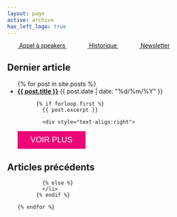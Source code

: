 ```yaml
---
layout: page
active: archive
has_left_logo: true
---
```


  <style>
  .read-more {
  display:inline-block;
  padding: 10px 30px;
  background-color:#ed0678;
  color:#fff;
  font-size: 130%;
  text-transform: capitalize;
  text-decoration: none;
  font-family: Arimo, "Helvetica Neue", Helvetica, Arial, sans-serif;
  }
  
  .link-to-post {
    padding: 1em;
    font-family: Roboto;
  }
  
  .link-to-post .link-to-post__next {
    font-size:1em;
  }
  
  .post-links {
  margin-bottom: 2em;
  }
  </style>

<div class="post-links">
<a class="link-to-post" href="" style="margin:10px">
  <span class="link-to-post__next"><i class="fas fa-bullhorn"></i>&nbsp;Appel à speakers</span>
</a>
<a class="link-to-post" href=""  style="margin:10px">
  <span class="link-to-post__next"><i class="fas fa-landmark"></i>&nbsp;Historique</span>
</a>
<a class="link-to-post" href=""  style="margin:10px">
  <span class="link-to-post__next"><i class="fas fa-envelope"></i>&nbsp;Newsletter</span>
</a>
</div>

  <h2 class="category-key">Dernier article</h2>

  <ul class="year">
    {% for post in site.posts %}
        <li>
            <a href="{{ post.url | relative_url}}"
            {% if forloop.first %} style="font-weight:bold" {%endif %}
            >{{ post.title }}</a>
            <span class="date">{{ post.date | date: "%d/%m/%Y"  }}</span>
            
          {% if forloop.first %}
            {{ post.excerpt }}
            
            <div style="text-align:right">
<a href="{{ post.url | relative_url}}" class="read-more">VOIR PLUS</a>
            </div>
            </li>
            </ul>
<h2 class="category-key">Articles précédents</h2>
<ul class="year">
            
            {% else %}
            </li>          
          {% endif %}
        
    {% endfor %}
  </ul>

